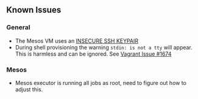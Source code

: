 ## Known Issues

### General

* The Mesos VM uses an
  [INSECURE SSH KEYPAIR](https://github.com/mitchellh/vagrant/tree/master/keys)
* During shell provisioning the warning `stdin: is not a tty` will appear. This
  is harmless and can be ignored. See [Vagrant Issue #1674](https://github.com/mitchellh/vagrant/issues/1673)

### Mesos

* Mesos executor is running all jobs as root, need to figure out how to
  adjust this.
